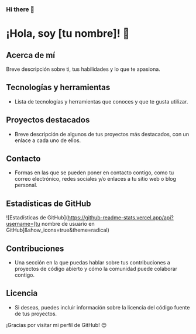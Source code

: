 ### Hi there 👋

# ¡Hola, soy [tu nombre]! 👋

## Acerca de mí

Breve descripción sobre ti, tus habilidades y lo que te apasiona.

## Tecnologías y herramientas

- Lista de tecnologías y herramientas que conoces y que te gusta utilizar.

## Proyectos destacados

- Breve descripción de algunos de tus proyectos más destacados, con un enlace a cada uno de ellos.

## Contacto

- Formas en las que se pueden poner en contacto contigo, como tu correo electrónico, redes sociales y/o enlaces a tu sitio web o blog personal.

## Estadísticas de GitHub

![Estadísticas de GitHub](https://github-readme-stats.vercel.app/api?username=[tu nombre de usuario en GitHub]&show_icons=true&theme=radical)

## Contribuciones

- Una sección en la que puedas hablar sobre tus contribuciones a proyectos de código abierto y cómo la comunidad puede colaborar contigo.

## Licencia

- Si deseas, puedes incluir información sobre la licencia del código fuente de tus proyectos.

¡Gracias por visitar mi perfil de GitHub! 😊


<!--
**Leancba/Leancba** is a ✨ _special_ ✨ repository because its `README.md` (this file) appears on your GitHub profile.

Here are some ideas to get you started:

- 🔭 I’m currently working on ...
- 🌱 I’m currently learning ...
- 👯 I’m looking to collaborate on ...
- 🤔 I’m looking for help with ...
- 💬 Ask me about ...
- 📫 How to reach me: ...
- 😄 Pronouns: ...
- ⚡ Fun fact: ...
-->
